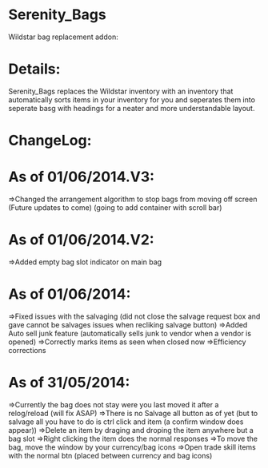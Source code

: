 Serenity_Bags
=====

Wildstar bag replacement addon:

Details:
====
Serenity_Bags replaces the Wildstar inventory with an inventory that automatically sorts items in your inventory for you and seperates them into seperate basg with headings for a neater and more understandable layout.

ChangeLog:
====
As of 01/06/2014.V3:
====
=>Changed the arrangement algorithm to stop bags from moving off screen (Future updates to come) (going to add container with scroll bar)

As of 01/06/2014.V2:
====
=>Added empty bag slot indicator on main bag

As of 01/06/2014:
====
=>Fixed issues with the salvaging (did not close the salvage request box and gave cannot be salvages issues when recliking salvage button) 
=>Added Auto sell junk feature (automatically sells junk to vendor when a vendor is opened)
=>Correctly marks items as seen when closed now
=>Efficiency corrections

As of 31/05/2014:
====
=>Currently the bag does not stay were you last moved it after a relog/reload (will fix ASAP)
=>There is no Salvage all button as of yet (but to salvage all you have to do is ctrl click and item (a confirm window does appear))
=>Delete an item by draging and droping the item anywhere but a bag slot
=>Right clicking the item does the normal responses
=>To move the bag, move the window by your currency/bag icons
=>Open trade skill items with the normal btn (placed between currency and bag icons)
